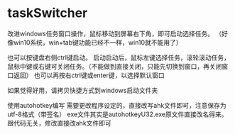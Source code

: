 # taskSwitcher
改进windows任务窗口操作，鼠标移动到屏幕右下角，即可启动选择任务。
（好像win10系统，win+tab键功能已经不一样，win10就不能用了）

也可以按键盘右侧ctrl键启动。
启动启动后，鼠标左键选择任务，滚轮滚动任务，鼠标中键或右键可关闭任务。（不能做到直接关闭，只能先切换到窗口，再关闭窗口返回）
也可以再按右ctrl键或enter键，以选择默认窗口

如果觉得好用，请拷贝快捷方式到windows启动文件夹

使用autohotkey编写
需要更改程序设定的，直接改写ahk文件即可，注意保存为utf-8格式（带签名）
exe文件其实是autohotkeyU32.exe原文件直接改名得来。跟代码无关，修改直接改ahk文件即可
